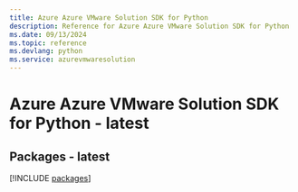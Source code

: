 ```yaml
---
title: Azure Azure VMware Solution SDK for Python
description: Reference for Azure Azure VMware Solution SDK for Python
ms.date: 09/13/2024
ms.topic: reference
ms.devlang: python
ms.service: azurevmwaresolution
---
```

# Azure Azure VMware Solution SDK for Python - latest
## Packages - latest
[!INCLUDE [packages](azure-vmware-solution-index.md)]